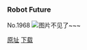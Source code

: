 ### Robot Future
No.1968
![图片不见了~~~](https://imgs.xkcd.com/comics/robot_future.png)

[原址](https://xkcd.com//1968) [下载](https://imgs.xkcd.com/comics/robot_future.png)

